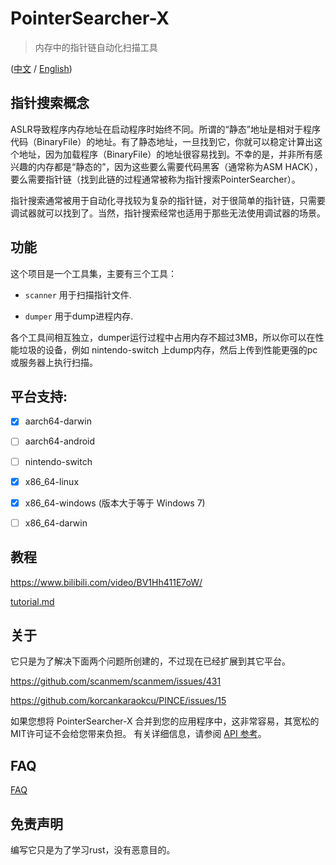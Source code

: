 # PointerSearcher-X

> 内存中的指针链自动化扫描工具

([中文](./readme-zh-hans.md) / [English](./readme.md))

## 指针搜索概念

ASLR导致程序内存地址在启动程序时始终不同。所谓的“静态”地址是相对于程序代码（BinaryFile）的地址。有了静态地址，一旦找到它，你就可以稳定计算出这个地址，因为加载程序（BinaryFile）的地址很容易找到。不幸的是，并非所有感兴趣的内存都是“静态的”，因为这些要么需要代码黑客（通常称为ASM HACK），要么需要指针链（找到此链的过程通常被称为指针搜索PointerSearcher）。

指针搜索通常被用于自动化寻找较为复杂的指针链，对于很简单的指针链，只需要调试器就可以找到了。当然，指针搜索经常也适用于那些无法使用调试器的场景。

## 功能

这个项目是一个工具集，主要有三个工具：

- `scanner` 用于扫描指针文件.

- `dumper` 用于dump进程内存.

各个工具间相互独立，dumper运行过程中占用内存不超过3MB，所以你可以在性能垃圾的设备，例如 nintendo-switch 上dump内存，然后上传到性能更强的pc或服务器上执行扫描。

## 平台支持:

- [x] aarch64-darwin

- [ ] aarch64-android

- [ ] nintendo-switch

- [x] x86_64-linux

- [x] x86_64-windows (版本大于等于 Windows 7)

- [ ] x86_64-darwin

## 教程

https://www.bilibili.com/video/BV1Hh411E7oW/

[tutorial.md](tutorial.md)

## 关于

它只是为了解决下面两个问题所创建的，不过现在已经扩展到其它平台。

https://github.com/scanmem/scanmem/issues/431

https://github.com/korcankaraokcu/PINCE/issues/15

如果您想将 PointerSearcher-X 合并到您的应用程序中，这非常容易，其宽松的MIT许可证不会给您带来负担。 有关详细信息，请参阅 [API 参考](https://github.com/kekeimiku/PointerSearcher-X/blob/main/ffi/ptrsx_unix.h)。

## FAQ

[FAQ](./faq-zh.md)

## 免责声明

编写它只是为了学习rust，没有恶意目的。
